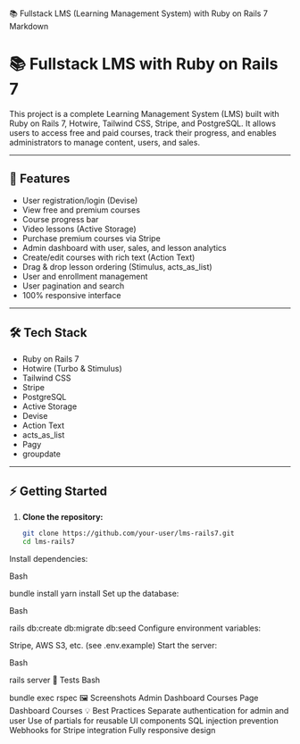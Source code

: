 📚 Fullstack LMS (Learning Management System) with Ruby on Rails 7
Markdown

# 📚 Fullstack LMS with Ruby on Rails 7

This project is a complete Learning Management System (LMS) built with Ruby on Rails 7, Hotwire, Tailwind CSS, Stripe, and PostgreSQL. It allows users to access free and paid courses, track their progress, and enables administrators to manage content, users, and sales.

---

## 🚀 Features

- User registration/login (Devise)
- View free and premium courses
- Course progress bar
- Video lessons (Active Storage)
- Purchase premium courses via Stripe
- Admin dashboard with user, sales, and lesson analytics
- Create/edit courses with rich text (Action Text)
- Drag & drop lesson ordering (Stimulus, acts_as_list)
- User and enrollment management
- User pagination and search
- 100% responsive interface

---

## 🛠️ Tech Stack

- Ruby on Rails 7
- Hotwire (Turbo & Stimulus)
- Tailwind CSS
- Stripe
- PostgreSQL
- Active Storage
- Devise
- Action Text
- acts_as_list
- Pagy
- groupdate

---

## ⚡ Getting Started

1. **Clone the repository:**
   ```bash
   git clone https://github.com/your-user/lms-rails7.git
   cd lms-rails7
Install dependencies:

Bash

bundle install
yarn install
Set up the database:

Bash

rails db:create db:migrate db:seed
Configure environment variables:

Stripe, AWS S3, etc. (see .env.example)
Start the server:

Bash

rails server
🧪 Tests
Bash

bundle exec rspec
🖼️ Screenshots
Admin Dashboard	Courses Page
Dashboard	Courses
💡 Best Practices
Separate authentication for admin and user
Use of partials for reusable UI components
SQL injection prevention
Webhooks for Stripe integration
Fully responsive design
